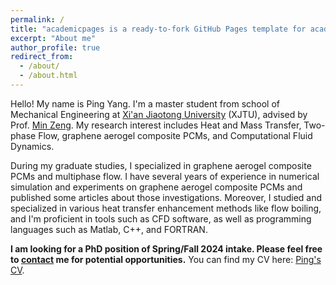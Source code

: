 ```yaml
---
permalink: /
title: "academicpages is a ready-to-fork GitHub Pages template for academic personal websites"
excerpt: "About me"
author_profile: true
redirect_from: 
  - /about/
  - /about.html
---
```


Hello! My name is Ping Yang. I'm a master student from school of Mechanical Engineering at [Xi'an Jiaotong University](http://en.xjtu.edu.cn/) (XJTU), advised by Prof. [Min Zeng](https://gr.xjtu.edu.cn/web/zengmin/2). My research interest includes Heat and Mass Transfer, Two-phase Flow, graphene aerogel composite PCMs, and Computational Fluid Dynamics.

During my graduate studies, I specialized in graphene aerogel composite PCMs and multiphase flow. I have several years of experience in numerical simulation and experiments on graphene aerogel composite PCMs and published some articles about those investigations. Moreover, I studied and specialized in various heat transfer enhancement methods like flow boiling, and I'm proficient in tools such as CFD software, as well as programming languages such as Matlab, C++, and FORTRAN. 

**I am looking for a PhD position of Spring/Fall 2024 intake. Please feel free to [contact](mailto:yang2762473445@stu.xjtu.edu.cn) me for potential opportunities.**
You can find my CV here: [Ping's CV](https://github.com/Yp12138/Yp12138.github.io/blob/master/assets/CV.pdf).
